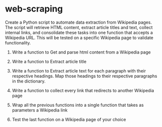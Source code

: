 # web-scraping
Create a Python script to automate data extraction from Wikipedia pages. The script will retrieve HTML content, extract article titles and text, collect internal links, and consolidate these tasks into one function that accepts a Wikipedia URL. This will be tested on a specific Wikipedia page to validate functionality.

1) Write a function to Get and parse html content from a Wikipedia page

2) Write a function to Extract article title

3) Write a function to Extract article text for each paragraph with their respective headings. Map those headings to their respective paragraphs in the dictionary.

4) Write a function to collect every link that redirects to another Wikipedia page

5) Wrap all the previous functions into a single function that takes as parameters a Wikipedia link

6) Test the last function on a Wikipedia page of your choice
